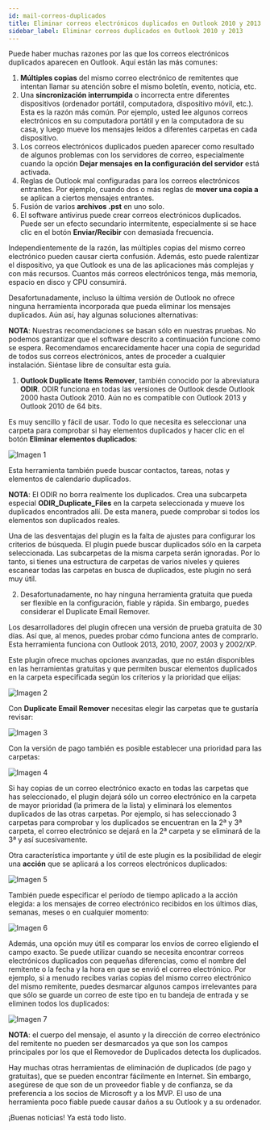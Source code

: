 ```yaml
---
id: mail-correos-duplicados
title: Eliminar correos electrónicos duplicados en Outlook 2010 y 2013
sidebar_label: Eliminar correos duplicados en Outlook 2010 y 2013
---
```

Puede haber muchas razones por las que los correos electrónicos duplicados aparecen en Outlook. Aquí están las más comunes: 

1. **Múltiples copias** del mismo correo electrónico de remitentes que intentan llamar su atención sobre el mismo boletín, evento, noticia, etc.
2. Una **sincronización interrumpida** o incorrecta entre diferentes dispositivos (ordenador portátil, computadora, dispositivo móvil, etc.). Esta es la razón más común. Por ejemplo, usted lee algunos correos electrónicos en su computadora portátil y en la computadora de su casa, y luego mueve los mensajes leídos a diferentes carpetas en cada dispositivo.
3. Los correos electrónicos duplicados pueden aparecer como resultado de algunos problemas con los servidores de correo, especialmente cuando la opción **Dejar mensajes en la configuración del servidor** está activada. 
4. Reglas de Outlook mal configuradas para los correos electrónicos entrantes. Por ejemplo, cuando dos o más reglas de **mover una copia a** se aplican a ciertos mensajes entrantes.
5. Fusión de varios **archivos .pst** en uno solo.
6. El software antivirus puede crear correos electrónicos duplicados. Puede ser un efecto secundario intermitente, especialmente si se hace clic en el botón **Enviar/Recibir** con demasiada frecuencia. 


Independientemente de la razón, las múltiples copias del mismo correo electrónico pueden causar cierta confusión. Además, esto puede ralentizar el dispositivo, ya que Outlook es una de las aplicaciones más complejas y con más recursos. Cuantos más correos electrónicos tenga, más memoria, espacio en disco y CPU consumirá. 

Desafortunadamente, incluso la última versión de Outlook no ofrece ninguna herramienta incorporada que pueda eliminar los mensajes duplicados. Aún así, hay algunas soluciones alternativas: 

**NOTA**: Nuestras recomendaciones se basan sólo en nuestras pruebas. No podemos garantizar que el software descrito a continuación funcione como se espera. Recomendamos encarecidamente hacer una copia de seguridad de todos sus correos electrónicos, antes de proceder a cualquier instalación. Siéntase libre de consultar esta guía.

1. **Outlook Duplicate Items Remover**, también conocido por la abreviatura **ODIR**. ODIR funciona en todas las versiones de Outlook desde Outlook 2000 hasta Outlook 2010. Aún no es compatible con Outlook 2013 y Outlook 2010 de 64 bits. 

Es muy sencillo y fácil de usar. Todo lo que necesita es seleccionar una carpeta para comprobar si hay elementos duplicados y hacer clic en el botón **Eliminar elementos duplicados**: 

<div class="w-70">

![Imagen 1](https://namecheap.simplekb.com//SiteContents/2-7C22D5236A4543EB827F3BD8936E153E/media/Mail_duplicates_1.png)

</div>

Esta herramienta también puede buscar contactos, tareas, notas y elementos de calendario duplicados. 

**NOTA**: El ODIR no borra realmente los duplicados. Crea una subcarpeta especial **ODIR_Duplicate_Files** en la carpeta seleccionada y mueve los duplicados encontrados allí. De esta manera, puede comprobar si todos los elementos son duplicados reales. 

Una de las desventajas del plugin es la falta de ajustes para configurar los criterios de búsqueda. El plugin puede buscar duplicados sólo en la carpeta seleccionada. Las subcarpetas de la misma carpeta serán ignoradas. Por lo tanto, si tienes una estructura de carpetas de varios niveles y quieres escanear todas las carpetas en busca de duplicados, este plugin no será muy útil. 


2. Desafortunadamente, no hay ninguna herramienta gratuita que pueda ser flexible en la configuración, fiable y rápida. Sin embargo, puedes considerar el Duplicate Email Remover.

Los desarrolladores del plugin ofrecen una versión de prueba gratuita de 30 días. Así que, al menos, puedes probar cómo funciona antes de comprarlo. Esta herramienta funciona con Outlook 2013, 2010, 2007, 2003 y 2002/XP. 

Este plugin ofrece muchas opciones avanzadas, que no están disponibles en las herramientas gratuitas y que permiten buscar elementos duplicados en la carpeta especificada según los criterios y la prioridad que elijas: 

<div class="w-60">

![Imagen 2](https://namecheap.simplekb.com//SiteContents/2-7C22D5236A4543EB827F3BD8936E153E/media/Mail_duplicates_2.png)

</div>

Con **Duplicate Email Remover** necesitas elegir las carpetas que te gustaría revisar: 

<div class="w-60">

![Imagen 3](https://namecheap.simplekb.com//SiteContents/2-7C22D5236A4543EB827F3BD8936E153E/media/Mail_duplicates_3.png)

</div>

Con la versión de pago también es posible establecer una prioridad para las carpetas: 

<div class="w-60">

![Imagen 4](https://namecheap.simplekb.com//SiteContents/2-7C22D5236A4543EB827F3BD8936E153E/media/Mail_duplicates_4.png)

</div>

Si hay copias de un correo electrónico exacto en todas las carpetas que has seleccionado, el plugin dejará sólo un correo electrónico en la carpeta de mayor prioridad (la primera de la lista) y eliminará los elementos duplicados de las otras carpetas. 
Por ejemplo, si has seleccionado 3 carpetas para comprobar y los duplicados se encuentran en la 2ª y 3ª carpeta, el correo electrónico se dejará en la 2ª carpeta y se eliminará de la 3ª y así sucesivamente. 

Otra característica importante y útil de este plugin es la posibilidad de elegir una **acción** que se aplicará a los correos electrónicos duplicados: 

<div class="w-60">

![Imagen 5](https://namecheap.simplekb.com//SiteContents/2-7C22D5236A4543EB827F3BD8936E153E/media/Mail_duplicates_5.png)

</div>

También puede especificar el período de tiempo aplicado a la acción elegida: a los mensajes de correo electrónico recibidos en los últimos días, semanas, meses o en cualquier momento: 

<div class="w-60">

![Imagen 6](https://namecheap.simplekb.com//SiteContents/2-7C22D5236A4543EB827F3BD8936E153E/media/Mail_duplicates_6.png)

</div>

Además, una opción muy útil es comparar los envíos de correo eligiendo el campo exacto. Se puede utilizar cuando se necesita encontrar correos electrónicos duplicados con pequeñas diferencias, como el nombre del remitente o la fecha y la hora en que se envió el correo electrónico. Por ejemplo, si a menudo recibes varias copias del mismo correo electrónico del mismo remitente, puedes desmarcar algunos campos irrelevantes para que sólo se guarde un correo de este tipo en tu bandeja de entrada y se eliminen todos los duplicados: 

<div class="w-60">

![Imagen 7](https://namecheap.simplekb.com//SiteContents/2-7C22D5236A4543EB827F3BD8936E153E/media/Mail_duplicates_7.png)

</div>

**NOTA**: el cuerpo del mensaje, el asunto y la dirección de correo electrónico del remitente no pueden ser desmarcados ya que son los campos principales por los que el Removedor de Duplicados detecta los duplicados. 

Hay muchas otras herramientas de eliminación de duplicados (de pago y gratuitas), que se pueden encontrar fácilmente en Internet. Sin embargo, asegúrese de que son de un proveedor fiable y de confianza, se da preferencia a los socios de Microsoft y a los MVP. El uso de una herramienta poco fiable puede causar daños a su Outlook y a su ordenador. 

¡Buenas noticias! Ya está todo listo. 

